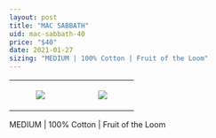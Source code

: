 ```yaml
---
layout: post
title: "MAC SABBATH"
uid: mac-sabbath-40
price: "$40"
date: 2021-01-27
sizing: "MEDIUM | 100% Cotton | Fruit of the Loom"
---
```




<table style="width:100%;"><tr><td style="vertical-align:top;">
      <figure class="tmblr-full" data-orig-height="2048" data-orig-width="1365" data-orig-src="https://concertshirts.netlify.app/shirts/0081/0081-01.jpg"><img src="https://64.media.tumblr.com/6f5caf1dac4f37140ce0dd917ca45b0a/2b42ffa3ec919dca-38/s540x810/6c8481e5ebb87929470a293ef71ff367d701b680.jpg" data-orig-height="2048" data-orig-width="1365" data-orig-src="https://concertshirts.netlify.app/shirts/0081/0081-01.jpg"/></figure></td>
    <td style="vertical-align:top;">
      <figure class="tmblr-full" data-orig-height="2048" data-orig-width="1365" data-orig-src="https://concertshirts.netlify.app/shirts/0081/0081-02.jpg"><img src="https://64.media.tumblr.com/b3a9334dd2933b40116a2e4d9dd2758f/2b42ffa3ec919dca-a8/s540x810/92bdf081e3aa882271f3a3997128c9ccdeef2ea8.jpg" data-orig-height="2048" data-orig-width="1365" data-orig-src="https://concertshirts.netlify.app/shirts/0081/0081-02.jpg"/></figure></td>
  </tr></table><p>
  MEDIUM | 100% Cotton | Fruit of the Loom
</p>
